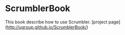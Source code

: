 ScrumblerBook
=============
This book describe how to use Scrumbler.
[project page] (http://ugroup.github.io/ScrumblerBook/)

